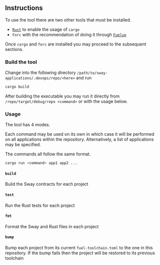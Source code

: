 ## Instructions

To use the tool there are two other tools that must be installed.

- [`Rust`](https://www.rust-lang.org/tools/install) to enable the usage of `cargo`
- `Forc` with the recommendation of doing it through [`Fuelup`](https://github.com/FuelLabs/fuelup)

Once `cargo` and `forc` are installed you may proceed to the subsequent sections.

### Build the tool

Change into the following directory `/path/to/sway-applications/.devops/repo/<here>` and run

```sh
cargo build
```

After building the executable you may run it directly from `/repo/target/debug/repo <command>` or with the usage below.

### Usage

The tool has 4 modes. 

Each command may be used on its own in which case it will be performed on all applications within the repository. Alternatively, a list of applications may be specified.

The commands all follow the same format.

```sh
cargo run <command> app1 app2 ...
```

#### `build`

Build the Sway contracts for each project

#### `test`

Run the Rust tests for each project

#### `fmt`

Format the Sway and Rust files in each project

#### `bump`

Bump each project from its current `fuel-toolchain.toml` to the one in this repository. If the bump fails then the project will be restored to its previous toolchain
